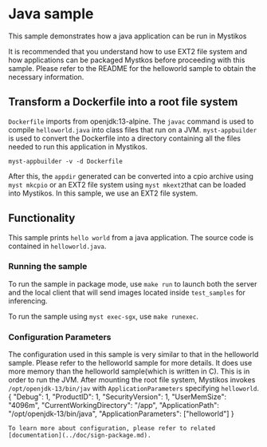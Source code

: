 # Java sample 

This sample demonstrates how a java application can be run in Mystikos

It is recommended that you understand how to use EXT2 file system and how applications can be packaged
Mystkos before proceeding with this sample. Please refer to the README for the helloworld sample
to obtain the necessary information.

## Transform a Dockerfile into a root file system
`Dockerfile` imports from openjdk:13-alpine.  The `javac` command is used to compile `helloworld.java` into class files that run on a JVM.
`myst-appbuilder` is used to convert the Dockerfile into a directory containing all the files needed to run this application in Mystikos.
```
myst-appbuilder -v -d Dockerfile
```

After this, the `appdir` generated can be converted into a cpio archive using `myst mkcpio` or an EXT2 file system using `myst mkext2`that can be loaded into Mystikos.
In this sample, we use an EXT2 file system.

## Functionality 

This sample prints `hello world` from a java application. The source code is contained in `helloworld.java`.

### Running the sample

To run the sample in package mode, use `make run` to launch both the server and the local client that will
send images located inside `test_samples` for inferencing.

To run the sample using `myst exec-sgx`, use `make runexec`.

### Configuration Parameters

The configuration used in this sample is very similar to that in the helloworld sample. Please refer to the helloworld sample for more details.
It does use more memory than the helloworld sample(which is written in C). This is in order to run the JVM.
After mounting the root file system, Mystikos invokes `/opt/openjdk-13/bin/jav` with `ApplicationParameters` specifying `helloworld`.
{
    "Debug": 1,
    "ProductID": 1,
    "SecurityVersion": 1,
    "UserMemSize": "4096m",
    "CurrentWorkingDirectory": "/app",
    "ApplicationPath": "/opt/openjdk-13/bin/java",
    "ApplicationParameters": ["helloworld"]
}
```
To learn more about configuration, please refer to related [documentation](../doc/sign-package.md).
